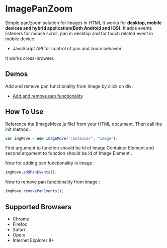 # ImagePanZoom
Simple pan/zoom solution for Images in HTML.It works for <b>desktop, mobile devices and hybrid application(Both Android and IOS)</b>. It adds events listeners for mouse scroll, pan in desktop and for touch related event in mobile device:
* JavaScript API for control of pan and zoom behavior

It works cross-browser. 

Demos
-----
Add and remove pan functionality from Image by click on div:
* [Add and remove pan functionality](https://samantachinmoy.github.io/ImagePanZoom/)

How To Use
----------

Reference the [ImageMove.js file] from your HTML document. 
Then call the init method:

```js
var imgMove = new ImageMove("container", "image");
```

First argument to function should be Id of Image Container Element and second argument to function should be Id of Image Element .

Now for adding pan functionality in image :

```js
imgMove.addPanEvents();
```
Now to remove pan functionality from image :

```js
imgMove.removePanEvents();
```
Supported Browsers
------------------
* Chrome
* Firefox
* Safari
* Opera
* Internet Explorer 8+ 
